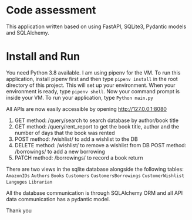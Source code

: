 # Code assessment

This application written based on using FastAPI, SQLite3, Pydantic models and SQLAlchemy.

# Install and Run

You need Python 3.8 available. I am using pipenv for the VM.
To run this application, install pipenv first and then type `pipenv install` in the root directory of this project. 
This will set up your environment. When your environment is ready, type `pipenv shell`. 
Now your command prompt is inside your VM. To run your application, type `Python main.py`

All APIs are now easily accessible by opening http://127.0.0.1:8080

1) GET method: /query/search to search database by author/book title 
2) GET method: /query/rent_report to get the book title, author and the number of days that the book was rented 
3) POST method: /wishlist/ to add a wishlist to the DB 
4) DELETE method: /wishlist/ to remove a wishlist from DB POST method: /borrowings/ to add a new borrowing
5) PATCH method: /borrowings/ to record a book return

There are two views in the sqlite database alongside the following tables: `AmazonIDs` `Authors` `Books` `Customers` `CustomersBorrowings` `CustomerWishlist` `Languges` `Librarian`

All the database communication is through SQLAlchemy ORM and all API data communication has a pydantic model.

Thank you
